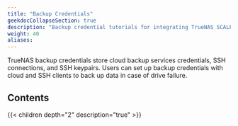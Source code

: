 ```yaml
---
title: "Backup Credentials"
geekdocCollapseSection: true
description: "Backup credential tutorials for integrating TrueNAS SCALE with cloud storage providers by setting up SSH connections and keypairs."
weight: 40
aliases:
---
```


TrueNAS backup credentials store cloud backup services credentials, SSH connections, and SSH keypairs. 
Users can set up backup credentials with cloud and SSH clients to back up data in case of drive failure. 

## Contents

{{< children depth="2" description="true" >}}




